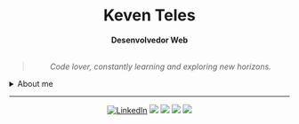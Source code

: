 <h1 align="center"> Keven Teles </h1>

    
<div align="center">
<b>Desenvolvedor Web </b>
<br>
<br>

<blockquote>
    <p><i>
        Code lover, constantly learning and exploring new horizons.
    </i></p>
</blockquote>
</div>

<details closed>
<summary>About me </summary>

---


<div align="right" style="margin:auto">
     <a href="https://github.com/kirielss">
        <img width="350em" src="https://github-readme-stats.vercel.app/api/top-langs/?username=KevenDev&hide=html&langs_count=6&hide_border=true&layout=compact&show_icons=true&line_height=27&theme=highcontrast&custom_title=My%20favorite%20languages"
       alt="Most used languages" align="right">
    </a>
</div>


Hello there!! I am Keven [**"KevenDev"**](#)
I am a front-end developer with a great passion for the world of technology and programming. Currently, I am studying Information Systems, a degree that allows me to further improve my software development skills.

My experience with languages such as JavaScript, React, TypeScript, and Tailwind makes me a highly qualified professional capable of creating elegant and modern user interfaces. In addition, I am always looking to improve my skills, staying up-to-date with market trends and new technologies.
    
<div align="right" style="margin:auto">
    <a href="https://github.com/KevenDev">
        <img width="350em" src="https://github-readme-stats.vercel.app/api?username=KevenDev&theme=highcontrast&show_icons=true&hide_border=true&layout=compact&custom_title=My%20Github%20Stats" alt="Github stats" align="right" />
    </a>
</div>
 
But I am not satisfied with just developing the front-end. My goal is to become a full-stack developer, with the ability to work in all layers of an application. To achieve this goal, I am constantly improving myself in other areas such as back-end, databases, and other related technologies.

With my passion for programming and my determination to learn, I have a bright future ahead as a software developer. 
    
</details>

---

<div align="center">


[![LinkedIn](https://img.shields.io/badge/linkedin-%230077B5.svg?style=for-the-badge&logo=linkedin&logoColor=white)](https://www.linkedin.com/in/keventeles/)
<img src='https://img.shields.io/badge/javascript-%23323330.svg?style=for-the-badge&logo=javascript&logoColor=%23F7DF1E' />
<img src='https://img.shields.io/badge/typescript-%23007ACC.svg?style=for-the-badge&logo=typescript&logoColor=white' />
<img src='https://img.shields.io/badge/react-%2320232a.svg?style=for-the-badge&logo=react&logoColor=%2361DAFB' />
<img src='https://img.shields.io/badge/tailwindcss-%2338B2AC.svg?style=for-the-badge&logo=tailwind-css&logoColor=white' />

</div>
